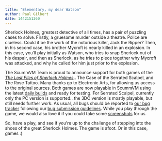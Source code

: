 ```yaml
---
title: "Elementary, my dear Watson"
author: Paul Gilbert
date: 1442151360
---
```


Sherlock Holmes, greatest detective of all times, has a pair of puzzling cases to solve. Firstly, a gruesome murder outside a theatre. Police are clueless. Could it be the work of the notorious killer, Jack the Ripper? Then, in his second case, his brother Mycroft is nearly killed in an explosion. In this case, you'll play initially as Watson, who tries to snap Sherlock out of his despair, and then as Sherlock, as he tries to piece together why Mycroft was attacked, and why he called for him just prior to the explosion.

The ScummVM Team is proud to announce support for both games of the [*The Lost Files of Sherlock Holmes*](https://en.wikipedia.org/wiki/The_Lost_Files_of_Sherlock_Holmes).. The Case of the Serrated Scalpel, and The Rose Tattoo. Many thanks go to Electronic Arts, for allowing us access to the original sources. Both games are now playable in ScummVM using the latest [daily builds](/downloads/#daily) and ready for testing. For Serrated Scalpel, currently only the PC version is supported.. the 3DO version is mostly playable, but still needs further work. As usual, all bugs should be reported to [our bug tracker](http://bugs.scummvm.org/) following our [bug submission guidelines](/faq/#question.report-bugs). While you play through the game, we would also love it if you could take some [screenshots](http://wiki.scummvm.org/index.php/Screenshots) for us.

So, have a play, and see if you're up to the challenge of stepping into the shoes of the great Sherlock Holmes. The game is afoot. Or in this case, games :)
